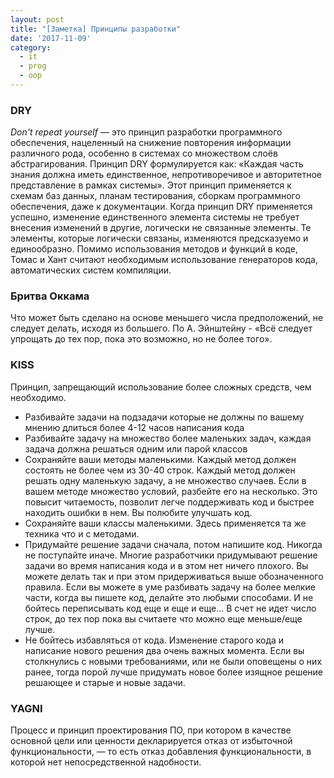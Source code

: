 ```yaml
---
layout: post
title: "[Заметка] Принципы разработки"
date: '2017-11-09'
category:
  - it
  - prog
  - oop
---
```

<!--more-->
### DRY
_Don't repeat yourself_ — это принцип разработки программного обеспечения, нацеленный на снижение повторения информации различного рода, особенно в системах со множеством слоёв абстрагирования. Принцип DRY формулируется как: «Каждая часть знания должна иметь единственное, непротиворечивое и авторитетное представление в рамках системы». Этот принцип применяется к схемам баз данных, планам тестирования, сборкам программного обеспечения, даже к документации. Когда принцип DRY применяется успешно, изменение единственного элемента системы не требует внесения изменений в другие, логически не связанные элементы. Те элементы, которые логически связаны, изменяются предсказуемо и единообразно. Помимо использования методов и функций в коде, Томас и Хант считают необходимым использование генераторов кода, автоматических систем компиляции.

### Бритва Оккама
Что может быть сделано на основе меньшего числа предположений, не следует делать, исходя из большего. По А. Эйнштейну - «Всё следует упрощать до тех пор, пока это возможно, но не более того».

### KISS
Принцип, запрещающий использование более сложных средств, чем необходимо.
- Разбивайте задачи на подзадачи которые не должны по вашему мнению длиться более 4-12 часов написания кода
- Разбивайте задачу на множество более маленьких задач, каждая задача должна решаться одним или парой классов
- Сохраняйте ваши методы маленькими. Каждый метод должен состоять не более чем из 30-40 строк. Каждый метод должен решать одну маленькую задачу, а не множество случаев. Если в вашем методе множество условий, разбейте его на несколько. Это повысит читаемость, позволит легче поддерживать код и быстрее находить ошибки в нем. Вы полюбите улучшать код.
- Сохраняйте ваши классы маленькими. Здесь применяется та же техника что и с методами.
- Придумайте решение задачи сначала, потом напишите код. Никогда не поступайте иначе. Многие разработчики придумывают решение задачи во время написания кода и в этом нет ничего плохого. Вы можете делать так и при этом придерживаться выше обозначенного правила. Если вы можете в уме разбивать задачу на более мелкие части, когда вы пишете код, делайте это любыми способами. И не бойтесь переписывать код еще и еще и еще… В счет не идет число строк, до тех пор пока вы считаете что можно еще меньше/еще лучше.
- Не бойтесь избавляться от кода. Изменение старого кода и написание нового решения два очень важных момента. Если вы столкнулись с новыми требованиями, или не были оповещены о них ранее, тогда порой лучше придумать новое более изящное решение решающее и старые и новые задачи.

### YAGNI
Процесс и принцип проектирования ПО, при котором в качестве основной цели или ценности декларируется отказ от избыточной функциональности, — то есть отказ добавления функциональности, в которой нет непосредственной надобности.
